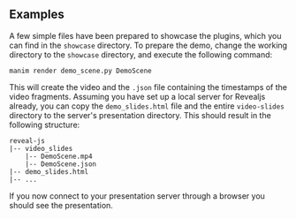 ## Examples

A few simple files have been prepared to showcase the plugins, which you can find in the `showcase` directory. To prepare the demo, change the working directory to the `showcase` directory, and execute the following command:

```
manim render demo_scene.py DemoScene
```

This will create the video and the `.json` file containing the timestamps of the video fragments. Assuming you have set up a local server for Revealjs already, you can copy the `demo_slides.html` file and the entire `video-slides` directory to the server's presentation directory.  This should result in the following structure:

```
reveal-js
|-- video_slides
    |-- DemoScene.mp4
    |-- DemoScene.json
|-- demo_slides.html
|-- ...
```

If you now connect to your presentation server through a browser you should see the presentation.